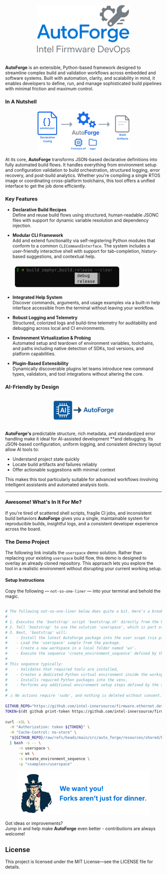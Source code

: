 <br>
<div align="center">
  <img src="src/auto_forge/resources/package/clip_art/logo.png" alt="Logo" style="width: 300px;">
</div>
<br>

**AutoForge** is an extensible, Python-based framework designed to streamline complex build and validation workflows
across embedded and software systems. Built with automation, clarity, and scalability in mind,
it enables developers to define, run, and manage sophisticated build pipelines with minimal
friction and maximum control.

### In A Nutshell

<div align="center">
  <img src="src/auto_forge/resources/package/clip_art/flow.png" alt="Build Flow" style="width: 300px;">
</div>

At its core, **AutoForge** transforms JSON-based declarative definitions into fully automated build flows.
It handles everything from environment setup and configuration validation to build orchestration,
structured logging, error recovery, and post-build analytics.
Whether you're compiling a single RTOS image or coordinating cross-platform
toolchains, this tool offers a unified interface to get the job done efficiently.

### Key Features

- **Declarative Build Recipes**  
  Define and reuse build flows using structured, human-readable JSONC files with support for dynamic variable
  resolution and dependency injection.

- **Modular CLI Framework**  
  Add and extend functionality via self-registering Python modules that conform to a common `CLICommandInterface`. The
  system includes a user-friendly interactive shell with support for tab-completion, history-based suggestions, and
  contextual
  help. <br><br><img src="src/auto_forge/resources/package/clip_art/auto_complete.png" alt="Auto Complete" style="width: 350px;"><br>

- **Integrated Help System**  
  Discover commands, arguments, and usage examples via a built-in help interface accessible from the terminal without
  leaving your workflow.

- **Robust Logging and Telemetry**  
  Structured, colorized logs and build-time telemetry for auditability and debugging across local and CI environments.

- **Environment Virtualization & Probing**  
  Automated setup and teardown of environment variables, toolchains, and paths including native detection of SDKs, tool
  versions, and platform capabilities.

- **Plugin-Based Extensibility**  
  Dynamically discoverable plugins let teams introduce new command types, validators, and tool integrations without
  altering the core.

### AI-Friendly by Design

<br>
<div align="center">
  <img src="src/auto_forge/resources/package/clip_art/ai.png" alt="AI Ready" style="width: 200px;">
</div>
<br>

**AutoForge's** predictable structure, rich metadata, and standardized error handling make it ideal for AI-assisted
development **and debugging. Its JSON-based configuration, uniform logging,
and consistent directory layout allow AI tools to:

- Understand project state quickly
- Locate build artifacts and failures reliably
- Offer actionable suggestions with minimal context

This makes this tool particularly suitable for advanced workflows involving intelligent
assistants and automated analysis tools.

---

### Awesome! What's In It For Me?

If you're tired of scattered shell scripts, fragile CI jobs, and inconsistent build behaviors **AutoForge** gives you a
single, maintainable system for reproducible builds, insightful logs, and a consistent developer experience across the
board.

### The Demo Project

The following link installs the `userspace` demo solution.
Rather than replacing your existing `userspace` build flow, this demo is designed to overlay an
already cloned repository. This approach lets you explore the tool in a realistic environment
without disrupting your current working setup.

#### Setup Instructions

Copy the following — `not-so-one-liner` — into your terminal and behold the magic.

```bash

# The following not-so-one-liner below does quite a bit. Here’s a breakdown:
#
# 1. Executes the 'bootstrap' script 'bootstrap.sh' directly from the Package Git repository.
# 2. Tell 'bootstrap' to use the solution 'userspace', which is part of the built-in sample set.
# 3. Next, 'bootstrap' will:
#    - Install the latest AutoForge package into the user scope (via pip).
#    - Load the 'userspace' sample from the package.
#    - Create a new workspace in a local folder named 'ws'.
#    - Execute the sequence 'create_environment_sequence' defined by the solution.
#
# This sequence typically:
#    - Validates that required tools are installed,
#    - Creates a dedicated Python virtual environment inside the workspace,
#    - Installs required Python packages into the venv,
#    - Performs any additional environment setup steps defined by the solution.
#
# ⚠ No actions require 'sudo', and nothing is deleted without consent.

GITHUB_REPO="https://github.com/intel-innersource/firmware.ethernet.devops.auto_forge"
TOKEN=$(dt github print-token https://github.com/intel-innersource/firmware.ethernet.devop)

curl -sSL \
  -H "Authorization: token ${TOKEN}" \
  -H "Cache-Control: no-store" \
  "${GITHUB_REPO}/raw/refs/heads/main/src/auto_forge/resources/shared/bootstrap.sh" \
  | bash -s -- \
      -n userspace \
      -w ws \
      -s create_environment_sequence \
      -p "<samples>/userspace"
```

<div style="text-align: center;">
  <img src="src/auto_forge/resources/package/clip_art/fork.png" alt="Get Involved">
</div>

Got ideas or improvements?<br>Jump in and help make **AutoForge** even better - contributions are always welcome!

## License

This project is licensed under the MIT License—see the LICENSE file for details.